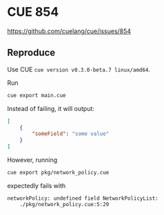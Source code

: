 # CUE 854

https://github.com/cuelang/cue/issues/854

## Reproduce

Use CUE `cue version v0.3.0-beta.7 linux/amd64`.

Run

```sh
cue export main.cue
```

Instead of failing, it will output:
```json
[
    {
        "someField": "some value"
    }
]
```

However, running
```sh
cue export pkg/network_policy.cue
```

expectedly fails with
```
networkPolicy: undefined field NetworkPolicyList:
    ./pkg/network_policy.cue:5:29
```
